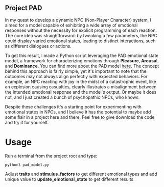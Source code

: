 ## Project PAD
In my quest to develop a dynamic NPC (Non-Player Character) system, I aimed for a model capable of exhibiting a wide array of emotional responses without the necessity for explicit programming of each reaction. The core idea was straightforward: by tweaking a few parameters, the NPC could display varied emotional states, leading to distinct interactions, such as different dialogues or actions.

To get this result, I made a Python script leveraging the PAD emotional state model, a framework for characterizing emotions through **Pleasure**, **Arousal**, and **Dominance**. You can find more about the PAD model [here](https://en.wikipedia.org/wiki/PAD_emotional_state_model). The concept behind this approach is fairly simple, yet it's important to note that the outcomes may not always align perfectly with expected behaviors. For example, an NPC reacting with joy in the midst of a catastrophic event, like an explosion causing casualties, clearly illustrates a misalignment between the intended emotional response and the model's output. Or maybe it does not, and I just created a bunch of psychopathic NPCs, who knows.

Despite these challenges it's a starting point for experimenting with emotional states in NPCs, and I believe it has the potential to maybe add some flair in a project here and there. Feel free to give download the code and try it for yourself.

# Usage
Run a terminal from the project root and type:
```
python3 pad_model.py
```

Adjust **traits** and **stimulus_factors** to get different emotional types and add unique value to **update_emotional_state** to get different results.